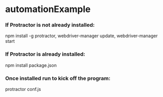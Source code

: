 # automationExample
### If Protractor is not  already installed:
npm install -g protractor,
webdriver-manager update,
webdriver-manager start

### If Protractor is already installed:
npm install package.json

### Once installed run to kick off the program:
protractor conf.js